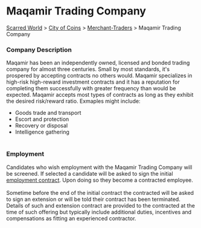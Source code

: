 # Maqamir Trading Company

[Scarred World](./scarred-world.md) > [City of Coins](./city-of-coins.md) > [Merchant-Traders](./merchant-traders.md) > Maqamir Trading Company

### Company Description
Maqamir has been an independently owned, licensed and bonded trading company for almost three centuries. Small by most standards, it's prospered by accepting contracts no others would. Maqamir specializes in high-risk high-reward investment contracts and it has a reputation for completing them successfully with greater frequency than would be expected. Maqamir accepts most types of contracts as long as they exhibit the desired risk/reward ratio. Exmaples might include:
* Goods trade and transport
* Escort and protection
* Recovery or disposal
* Intelligence gathering
<br><br>

### Employment
Candidates who wish employment with the Maqamir Trading Company will be screened. If selected a candidate will be asked to sign the initial [employment contract](./contract.md). Upon doing so they become a contracted employee.
<br><br>
Sometime before the end of the initial contract the contracted will be asked to sign an extension or will be told their contract has been terminated. Details of such and extension contract are provided to the contracted at the time of such offering but typically include additional duties, incentives and compensations as fitting an experienced contractor.
<br><br>
